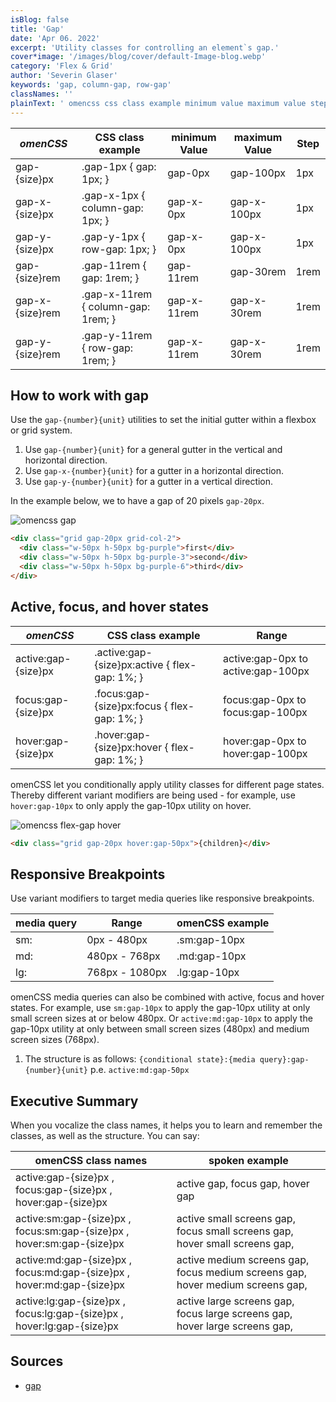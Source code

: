 ```yaml
---
isBlog: false
title: 'Gap'
date: 'Apr 06. 2022'
excerpt: 'Utility classes for controlling an element`s gap.'
cover*image: '/images/blog/cover/default-Image-blog.webp'
category: 'Flex & Grid'
author: 'Severin Glaser'
keywords: 'gap, column-gap, row-gap'
classNames: ''
plainText: ' omencss css class example minimum value maximum value step gap size px gap-1px gap: 1px; gap-0px gap-100px 1px gap-x size px gap-x-1px column-gap: 1px; gap-x-0px gap-x-100px 1px gap-y size px gap-y-1px row-gap: 1px; gap-x-0px gap-x-100px 1px gap size rem gap-11rem gap: 1rem; gap-11rem gap-30rem 1rem gap-x size rem gap-x-11rem column-gap: 1rem; gap-x-11rem gap-x-30rem 1rem gap-y size rem gap-y-11rem row-gap: 1rem; gap-x-11rem gap-x-30rem 1rem how to work with gap use the `gap number unit ` utilities to set the initial gutter within a flexbox or grid system 1 use `gap number unit ` for a general gutter in the vertical and horizontal direction 2 use `gap-x number unit ` for a gutter in a horizontal direction 3 use `gap-y number unit ` for a gutter in a vertical direction in the example below we to have a gap of 20 pixels `gap-20px` ! omencss gap images docs flex gap webp?style=centerme  active focus and hover states omencss css class example range active:gap size px active :gap size px:active flex-gap: 1%; active:gap-0px to active:gap-100px focus:gap size px focus :gap size px:focus flex-gap: 1%; focus:gap-0px to focus:gap-100px hover:gap size px hover :gap size px:hover flex-gap: 1%; hover:gap-0px to hover:gap-100px omencss let you conditionally apply utility classes for different page states thereby different variant modifiers are being used for example use `hover:gap-10px` to only apply the gap-10px utility on hover ! omencss flex-gap hover images docs flex flex-gap-hover webp?style=centerme  responsive breakpoints use variant modifiers to target media queries like responsive breakpoints media query range omencss example sm: 0px 480px sm:gap-10px md: 480px 768px md:gap-10px lg: 768px 1080px lg:gap-10px omencss media queries can also be combined with active focus and hover states for example use `sm:gap-10px` to apply the gap-10px utility at only small screen sizes at or below 480px or `active:md:gap-10px` to apply the gap-10px utility at only between small screen sizes 480px and medium screen sizes 768px 1 the structure is as follows: ` conditional state : media query :gap number unit ` p e `active:md:gap-50px` executive summary when you vocalize the class names it helps you to learn and remember the classes as well as the structure you can say: omencss class names spoken example active:gap size px focus:gap size px hover:gap size px active gap focus gap hover gap active:sm:gap size px focus:sm:gap size px hover:sm:gap size px active small screens gap focus small screens gap hover small screens gap active:md:gap size px focus:md:gap size px hover:md:gap size px active medium screens gap focus medium screens gap hover medium screens gap active:lg:gap size px focus:lg:gap size px hover:lg:gap size px active large screens gap focus large screens gap hover large screens gap sources gap https: developer mozilla org en-us docs web css gap '
---
```


| _omenCSS_       | CSS class example                  | minimum Value | maximum Value | Step |
| --------------- | ---------------------------------- | ------------- | ------------- | ---- |
| gap-{size}px    | .gap-1px { gap: 1px; }             | gap-0px       | gap-100px     | 1px  |
| gap-x-{size}px  | .gap-x-1px { column-gap: 1px; }    | gap-x-0px     | gap-x-100px   | 1px  |
| gap-y-{size}px  | .gap-y-1px { row-gap: 1px; }       | gap-x-0px     | gap-x-100px   | 1px  |
| gap-{size}rem   | .gap-11rem { gap: 1rem; }          | gap-11rem     | gap-30rem     | 1rem |
| gap-x-{size}rem | .gap-x-11rem { column-gap: 1rem; } | gap-x-11rem   | gap-x-30rem   | 1rem |
| gap-y-{size}rem | .gap-y-11rem { row-gap: 1rem; }    | gap-x-11rem   | gap-x-30rem   | 1rem |

## How to work with gap

Use the `gap-{number}{unit}` utilities to set the initial gutter within a flexbox or grid system.

1. Use `gap-{number}{unit}` for a general gutter in the vertical and horizontal direction.
2. Use `gap-x-{number}{unit}` for a gutter in a horizontal direction.
3. Use `gap-y-{number}{unit}` for a gutter in a vertical direction.

In the example below, we to have a gap of 20 pixels `gap-20px`.

![omencss gap](/images/docs/flex/gap.webp?style=centerme)

```html
<div class="grid gap-20px grid-col-2">
  <div class="w-50px h-50px bg-purple">first</div>
  <div class="w-50px h-50px bg-purple-3">second</div>
  <div class="w-50px h-50px bg-purple-6">third</div>
</div>
```

## Active, focus, and hover states

| _omenCSS_           | CSS class example                              | Range                              |
| ------------------- | ---------------------------------------------- | ---------------------------------- |
| active:gap-{size}px | .active\:gap-{size}px:active { flex-gap: 1%; } | active:gap-0px to active:gap-100px |
| focus:gap-{size}px  | .focus\:gap-{size}px:focus { flex-gap: 1%; }   | focus:gap-0px to focus:gap-100px   |
| hover:gap-{size}px  | .hover\:gap-{size}px:hover { flex-gap: 1%; }   | hover:gap-0px to hover:gap-100px   |

omenCSS let you conditionally apply utility classes for different page states. Thereby different variant modifiers are being used - for example, use `hover:gap-10px` to only apply the gap-10px utility on hover.

![omencss flex-gap hover](/images/docs/flex/flex-gap-hover.webp?style=centerme)

```html
<div class="grid gap-20px hover:gap-50px">{children}</div>
```

## Responsive Breakpoints

Use variant modifiers to target media queries like responsive breakpoints.

| media query | Range          | omenCSS example |
| ----------- | -------------- | --------------- |
| sm:         | 0px - 480px    | .sm:gap-10px    |
| md:         | 480px - 768px  | .md:gap-10px    |
| lg:         | 768px - 1080px | .lg:gap-10px    |

omenCSS media queries can also be combined with active, focus and hover states. For example, use `sm:gap-10px` to apply the gap-10px utility at only small screen sizes at or below 480px. Or `active:md:gap-10px` to apply the gap-10px utility at only between small screen sizes (480px) and medium screen sizes (768px).

1. The structure is as follows: `{conditional state}:{media query}:gap-{number}{unit}` p.e. `active:md:gap-50px`

## Executive Summary

When you vocalize the class names, it helps you to learn and remember the classes, as well as the structure. You can say:

| omenCSS class names                                                    | spoken example                                                                 |
| ---------------------------------------------------------------------- | ------------------------------------------------------------------------------ |
| active:gap-{size}px , focus:gap-{size}px , hover:gap-{size}px          | active gap, focus gap, hover gap                                               |
| active:sm:gap-{size}px , focus:sm:gap-{size}px , hover:sm:gap-{size}px | active small screens gap, focus small screens gap, hover small screens gap,    |
| active:md:gap-{size}px , focus:md:gap-{size}px , hover:md:gap-{size}px | active medium screens gap, focus medium screens gap, hover medium screens gap, |
| active:lg:gap-{size}px , focus:lg:gap-{size}px , hover:lg:gap-{size}px | active large screens gap, focus large screens gap, hover large screens gap,    |

## Sources

- [gap](https://developer.mozilla.org/en-US/docs/Web/CSS/gap)
